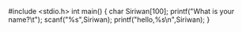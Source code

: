 #include <stdio.h>
int main()
{
    char Siriwan[100];
    printf("What is your name?\t");
    scanf("%s",Siriwan);
     printf("hello,%s\n",Siriwan);
}
